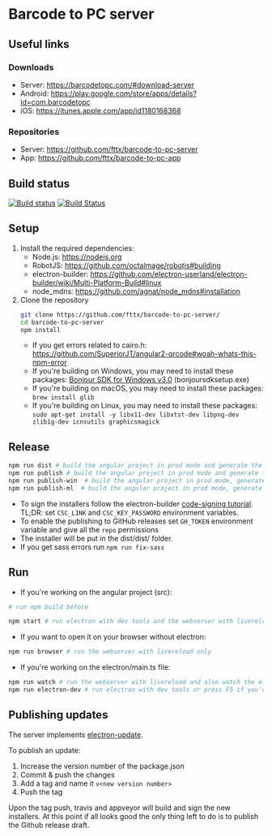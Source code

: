 # Barcode to PC server

## Useful links

### Downloads

* Server: <https://barcodetopc.com/#download-server>
* Android: <https://play.google.com/store/apps/details?id=com.barcodetopc>
* iOS: <https://itunes.apple.com/app/id1180168368>

### Repositories

* Server: <https://github.com/fttx/barcode-to-pc-server>
* App: <https://github.com/fttx/barcode-to-pc-app>

## Build status

[![Build status](https://ci.appveyor.com/api/projects/status/un8nkjy7755fh7io?svg=true)](https://ci.appveyor.com/project/fttx/barcode-to-pc-server)
[![Build Status](https://travis-ci.org/fttx/barcode-to-pc-server.svg)](https://travis-ci.org/fttx/barcode-to-pc-server)

## Setup

1. Install the required dependencies:
    * Node.js: <https://nodejs.org>
    * RobotJS: <https://github.com/octalmage/robotjs#building>
    * electron-builder: <https://github.com/electron-userland/electron-builder/wiki/Multi-Platform-Build#linux>
    * node_mdns: <https://github.com/agnat/node_mdns#installation>
2. Clone the repository
    ```bash
    git clone https://github.com/fttx/barcode-to-pc-server/
    cd barcode-to-pc-server
    npm install
    ```
    * If you get errors related to cairo.h:  <https://github.com/SuperiorJT/angular2-qrcode#woah-whats-this-npm-error>
    * If you're building on Windows, you may need to install these packages: [Bonjour SDK for Windows v3.0](https://developer.apple.com/download/more/) (bonjoursdksetup.exe)
    * If you're building on macOS, you may need to install these packages: `brew install glib`
    * If you're building on Linux, you may need to install these packages: `sudo apt-get install -y libx11-dev libxtst-dev libpng-dev zlib1g-dev icnsutils graphicsmagick`

## Release

  ```bash
  npm run dist # build the angular project in prod mode and generate the app install files for the current platform, works with Windows/macOS/Linux. Out dir: dist/dist/
  npm run publish # build the angular project in prod mode and generate the app installer for all platforms and uploads them to GitHub releases
  npm run publish-win  # build the angular project in prod mode, generate the app installer for Windows x32, for Windows x64 and uploads them to GitHub releases
  npm run publish-ml  # build the angular project in prod mode, generate the app installer for macOS, Linux and uploads them to GitHub releases
  ```

* To sign the installers follow the electron-builder [code-signing tutorial](https://www.electron.build/code-signing). TL;DR: set `CSC_LINK` and `CSC_KEY_PASSWORD` environment variables.
* To enable the publishing to GitHub releases set `GH_TOKEN` environment variable and give all the `repo` permissions
* The installer will be put in the dist/dist/ folder.
* If you get sass errors run `npm run fix-sass`

## Run

* If you're working on the angular project (src):

```bash
# run npm build before

npm start # run electron with dev tools and the webserver with livereload
```

* If you want to open it on your browser without electron:

```bash
npm run browser # run the webserver with livereload only
```

* If you're working on the electron/main.ts file:

```bash
npm run watch # run the webserver with livereload and also watch the electron/main.ts file
npm run electron-dev # run electron with dev tools or press F5 if you're using VSCode to start debugging
```

## Publishing updates

The server implements [electron-update](https://www.electron.build/auto-update).

To publish an update:

1. Increase the version number of the package.json
2. Commit & push the changes
3. Add a tag and name it `v<new version number>`
4. Push the tag

Upon the tag push, travis and appveyor will build and sign the new installers. At this point if all looks good the only thing left to do is to publish the Github release draft.